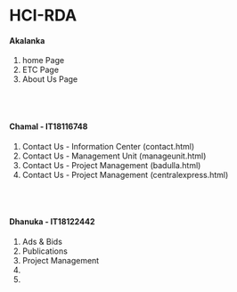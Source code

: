 # HCI-RDA

<h4>Akalanka</h4>
<ol>
    <li>home Page</li>
    <li>ETC Page</li>
    <li>About Us Page</li>
</ol><br><br>

<h4>Chamal - IT18116748</h4>
<ol>
    <li>Contact Us - Information Center (contact.html)</li>
    <li>Contact Us - Management Unit (manageunit.html)</li>
    <li>Contact Us - Project Management (badulla.html)</li>
    <li>Contact Us - Project Management (centralexpress.html)</li>
</ol><br><br>

<h4>Dhanuka - IT18122442</h4>
<ol>
    <li>Ads & Bids</li>
    <li>Publications</li>
    <li>Project Management</li>
    <li></li>
    <li></li>
</ol>